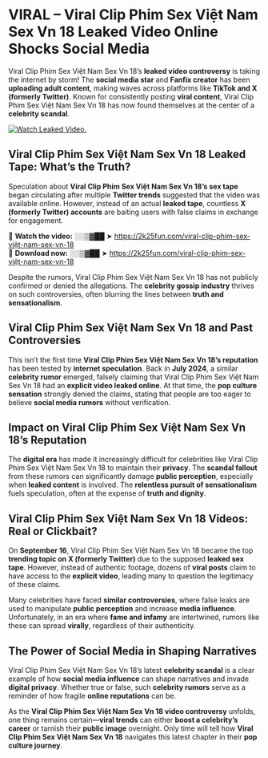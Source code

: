 # VIRAL – Viral Clip Phim Sex Việt Nam Sex Vn 18 Leaked Video Online Shocks Social Media 

Viral Clip Phim Sex Việt Nam Sex Vn 18’s **leaked video controversy** is taking the internet by storm! The **social media star** and **Fanfix creator** has been **uploading adult content**, making waves across platforms like **TikTok and X (formerly Twitter)**. Known for consistently posting **viral content**, Viral Clip Phim Sex Việt Nam Sex Vn 18 has now found themselves at the center of a **celebrity scandal**.  

[![Watch Leaked Video.](https://miro.medium.com/v2/resize:fit:828/format:webp/1*cilzJN44JGOrTw9NJCrNHA.gif "Watch Leaked Video")](https://2k25fun.com/viral-clip-phim-sex-việt-nam-sex-vn-18)

## **Viral Clip Phim Sex Việt Nam Sex Vn 18 Leaked Tape: What’s the Truth?**  
Speculation about **Viral Clip Phim Sex Việt Nam Sex Vn 18’s sex tape** began circulating after multiple **Twitter trends** suggested that the video was available online. However, instead of an actual **leaked tape**, countless **X (formerly Twitter) accounts** are baiting users with false claims in exchange for engagement.  

🔹 **Watch the video:** ░░▒▓██ ➤ https://2k25fun.com/viral-clip-phim-sex-việt-nam-sex-vn-18  
🔹 **Download now:** ░░▒▓██ ➤ https://2k25fun.com/viral-clip-phim-sex-việt-nam-sex-vn-18  

Despite the rumors, Viral Clip Phim Sex Việt Nam Sex Vn 18 has not publicly confirmed or denied the allegations. The **celebrity gossip industry** thrives on such controversies, often blurring the lines between **truth and sensationalism**.  

## **Viral Clip Phim Sex Việt Nam Sex Vn 18 and Past Controversies**  
This isn’t the first time **Viral Clip Phim Sex Việt Nam Sex Vn 18’s reputation** has been tested by **internet speculation**. Back in **July 2024**, a similar **celebrity rumor** emerged, falsely claiming that Viral Clip Phim Sex Việt Nam Sex Vn 18 had an **explicit video leaked online**. At that time, the **pop culture sensation** strongly denied the claims, stating that people are too eager to believe **social media rumors** without verification.  

## **Impact on Viral Clip Phim Sex Việt Nam Sex Vn 18’s Reputation**  
The **digital era** has made it increasingly difficult for celebrities like Viral Clip Phim Sex Việt Nam Sex Vn 18 to maintain their **privacy**. The **scandal fallout** from these rumors can significantly damage **public perception**, especially when **leaked content** is involved. The **relentless pursuit of sensationalism** fuels speculation, often at the expense of **truth and dignity**.  

## **Viral Clip Phim Sex Việt Nam Sex Vn 18 Videos: Real or Clickbait?**  
On **September 16**, Viral Clip Phim Sex Việt Nam Sex Vn 18 became the top **trending topic on X (formerly Twitter)** due to the supposed **leaked sex tape**. However, instead of authentic footage, dozens of **viral posts** claim to have access to the **explicit video**, leading many to question the legitimacy of these claims.  

Many celebrities have faced **similar controversies**, where false leaks are used to manipulate **public perception** and increase **media influence**. Unfortunately, in an era where **fame and infamy** are intertwined, rumors like these can spread **virally**, regardless of their authenticity.  

## **The Power of Social Media in Shaping Narratives**  
Viral Clip Phim Sex Việt Nam Sex Vn 18’s latest **celebrity scandal** is a clear example of how **social media influence** can shape narratives and invade **digital privacy**. Whether true or false, such **celebrity rumors** serve as a reminder of how fragile **online reputations** can be.  

As the **Viral Clip Phim Sex Việt Nam Sex Vn 18 video controversy** unfolds, one thing remains certain—**viral trends** can either **boost a celebrity’s career** or tarnish their **public image** overnight. Only time will tell how **Viral Clip Phim Sex Việt Nam Sex Vn 18** navigates this latest chapter in their **pop culture journey**. 